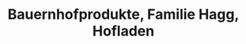 ---
title: "Bauernhofprodukte, Familie Hagg, Hofladen"
url: /neukirch/bauernhofprodukte-familie-hagg-hofladen/
shop: Hofladen
---